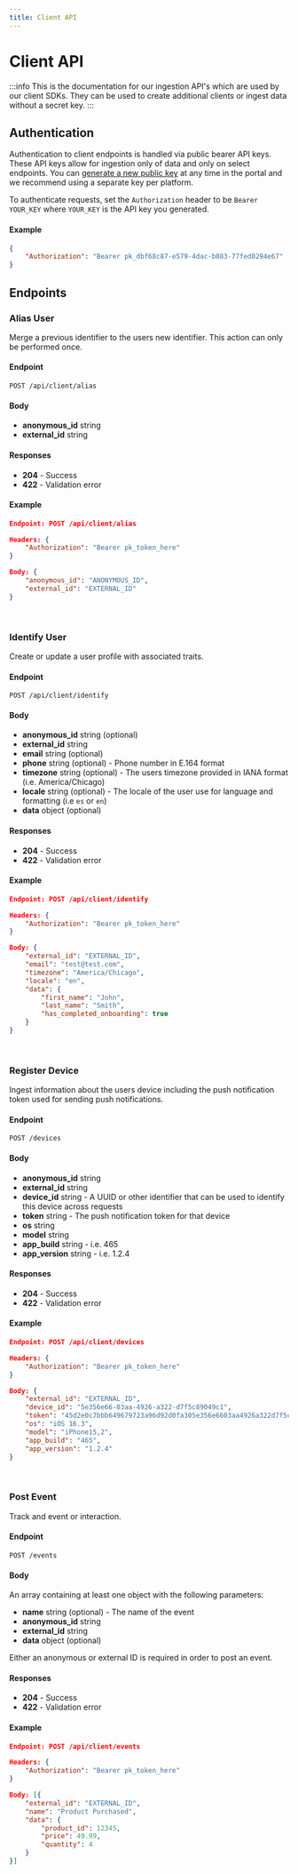 ```yaml
---
title: Client API
---
```


# Client API

:::info
This is the documentation for our ingestion API's which are used by our client SDKs. They can be used to create additional clients or ingest data without a secret key.
:::

## Authentication
Authentication to client endpoints is handled via public bearer API keys. These API keys allow for ingestion only of data and only on select endpoints. You can [generate a new public key](/how-to/settings/apikeys) at any time in the portal and we recommend using a separate key per platform.

To authenticate requests, set the `Authorization` header to be `Bearer YOUR_KEY` where `YOUR_KEY` is the API key you generated.

#### Example
```json
{
    "Authorization": "Bearer pk_dbf68c87-e579-4dac-b083-77fed0294e67"
}
```

## Endpoints
### Alias User
Merge a previous identifier to the users new identifier. This action can only be performed once.

#### Endpoint
`POST /api/client/alias`

#### Body
- **anonymous_id** string
- **external_id** string

#### Responses
- **204** - Success
- **422** - Validation error

#### Example
```json
Endpoint: POST /api/client/alias

Headers: {
    "Authorization": "Bearer pk_token_here"
}

Body: {
    "anonymous_id": "ANONYMOUS_ID",
    "external_id": "EXTERNAL_ID"
}
```

<br />

### Identify User
Create or update a user profile with associated traits.

#### Endpoint
`POST /api/client/identify`

#### Body
- **anonymous_id** string (optional)
- **external_id** string
- **email** string (optional)
- **phone** string (optional) - Phone number in E.164 format
- **timezone** string (optional) - The users timezone provided in IANA format (i.e. America/Chicago)
- **locale** string (optional) - The locale of the user use for language and formatting (i.e `es` or `en`)
- **data** object (optional)

#### Responses
- **204** - Success
- **422** - Validation error

#### Example
```json
Endpoint: POST /api/client/identify

Headers: {
    "Authorization": "Bearer pk_token_here"
}

Body: {
    "external_id": "EXTERNAL_ID",
    "email": "test@test.com",
    "timezone": "America/Chicago",
    "locale": "en",
    "data": {
        "first_name": "John",
        "last_name": "Smith",
        "has_completed_onboarding": true
    }
}
```

<br />

### Register Device
Ingest information about the users device including the push notification token used for sending push notifications.

#### Endpoint
`POST /devices`

#### Body
- **anonymous_id** string
- **external_id** string
- **device_id** string - A UUID or other identifier that can be used to identify this device across requests
- **token** string - The push notification token for that device
- **os** string
- **model** string
- **app_build** string - i.e. 465
- **app_version** string - i.e. 1.2.4

#### Responses
- **204** - Success
- **422** - Validation error

#### Example
```json
Endpoint: POST /api/client/devices

Headers: {
    "Authorization": "Bearer pk_token_here"
}

Body: {
    "external_id": "EXTERNAL_ID",
    "device_id": "5e356e66-03aa-4926-a322-d7f5c89049c1",
    "token": "45d2e0c7bbb649679723a96d92d0fa305e356e6603aa4926a322d7f5c89",
    "os": "iOS 16.3",
    "model": "iPhone15,2",
    "app_build": "465",
    "app_version": "1.2.4"
}
```


<br />

### Post Event
Track and event or interaction.

#### Endpoint
`POST /events`

#### Body
An array containing at least one object with the following parameters:

- **name** string (optional) - The name of the event
- **anonymous_id** string
- **external_id** string
- **data** object (optional)

Either an anonymous or external ID is required in order to post an event.

#### Responses
- **204** - Success
- **422** - Validation error

#### Example
```json
Endpoint: POST /api/client/events

Headers: {
    "Authorization": "Bearer pk_token_here"
}

Body: [{
    "external_id": "EXTERNAL_ID",
    "name": "Product Purchased",
    "data": {
        "product_id": 12345,
        "price": 49.99,
        "quantity": 4
    }
}]
```
